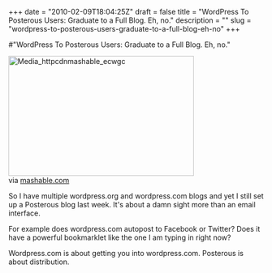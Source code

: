 +++
date = "2010-02-09T18:04:25Z"
draft = false
title = "WordPress To Posterous Users: Graduate to a Full Blog. Eh, no."
description = ""
slug = "wordpress-to-posterous-users-graduate-to-a-full-blog-eh-no"
+++

#"WordPress To Posterous Users: Graduate to a Full Blog. Eh, no."


 <div class="posterous_bookmarklet_entry">
 <div class='p_embed p_image_embed'>
<img alt="Media_httpcdnmashable_ecwgc" height="237" src="http://getfile3.posterous.com/getfile/files.posterous.com/conoroneill/JbwbtgudpiltAJArsvIGnFFbwFewquCxJDzuycEzbAmakhlisAhllynombas/media_httpcdnmashable_ECwGc.png.scaled500.png" width="365" />
</div>
<div class="posterous_quote_citation">via <a href="http://mashable.com/2010/02/09/wordpress-posterous-importer/">mashable.com</a></div>
 <p>So I have multiple wordpress.org and wordpress.com blogs and yet I still set up a Posterous blog last week. It's about a damn sight more than an email interface.
</p><p>For example does wordpress.com autopost to Facebook or Twitter? Does it have a powerful bookmarklet like the one I am typing in right now?
</p><p>Wordpress.com is about getting you into wordpress.com. Posterous is about distribution.</p></div>
 
